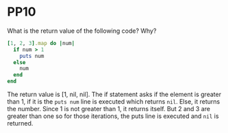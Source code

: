 # PP10

What is the return value of the following code? Why?

```ruby
[1, 2, 3].map do |num|
  if num > 1
    puts num
  else
    num
  end
end
```

The return value is [1, nil, nil].  The if statement asks if the element is greater than 1, if it is the `puts num` line is executed which returns `nil`.  Else, it returns the number.  Since 1 is not greater than 1, it returns itself.  But 2 and 3 are greater than one so for those iterations, the puts line is executed and `nil` is returned.
